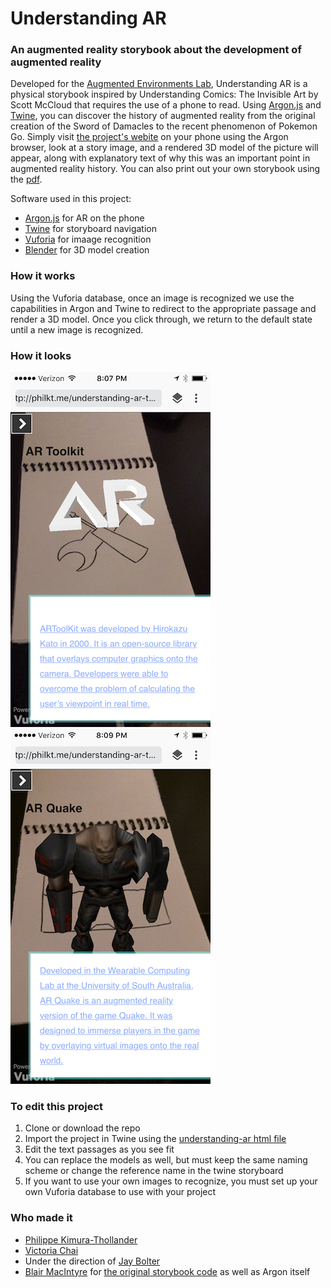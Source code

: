 # Understanding AR
### An augmented reality storybook about the development of augmented reality

Developed for the [Augmented Environments Lab](http://ael.gatech.edu/lab/), Understanding AR is a physical storybook inspired by Understanding Comics: The Invisible Art by Scott McCloud that
requires the use of a phone to read. Using [Argon.js](http://argonjs.io/) and [Twine](https://twinery.org/), you can discover the history of augmented reality from the
original creation of the Sword of Damacles to the recent phenomenon of Pokemon Go. Simply visit [the project's webite](http://philkt.me/understanding-ar-twine) on
your phone using the Argon browser, look at a story image, and a rendered 3D model of the picture will appear, along with
explanatory text of why this was an important point in augmented reality history. You can also print out your own storybook using the [pdf](storybook.pdf).

Software used in this project:
* [Argon.js](http://argonjs.io/) for AR on the phone
* [Twine](https://twinery.org/) for storyboard navigation
* [Vuforia](https://www.vuforia.com/) for imaage recognition
* [Blender](https://www.blender.org/) for 3D model creation

### How it works
Using the Vuforia database, once an image is recognized we use the capabilities in Argon and Twine to redirect to the appropriate passage and render a 3D model.
Once you click through, we return to the default state until a new image is recognized.

### How it looks
![AR](screenshots/ar-resized.png)
![AR Quake](screenshots/quake-resized.png)

### To edit this project
1. Clone or download the repo
2. Import the project in Twine using the [understanding-ar html file](understanding-ar.html)
3. Edit the text passages as you see fit
4. You can replace the models as well, but must keep the same naming scheme or change the reference name in the twine storyboard
5. If you want to use your own images to recognize, you must set up your own Vuforia database to use with your project

### Who made it
* [Philippe Kimura-Thollander](http://philkt.me)
* [Victoria Chai](http://victoriachai.me)
* Under the direction of [Jay Bolter](http://www.jdbolter.net/)
* [Blair MacIntyre](https://blairmacintyre.me/) for [the original storybook code](https://github.com/blairmacintyre/oldfashioned) as well as Argon itself

